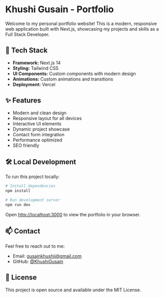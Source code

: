 # Khushi Gusain - Portfolio

Welcome to my personal portfolio website! This is a modern, responsive web application built with Next.js, showcasing my projects and skills as a Full Stack Developer.

## 🚀 Tech Stack

- **Framework:** Next.js 14
- **Styling:** Tailwind CSS
- **UI Components:** Custom components with modern design
- **Animations:** Custom animations and transitions
- **Deployment:** Vercel

## ✨ Features

- Modern and clean design
- Responsive layout for all devices
- Interactive UI elements
- Dynamic project showcase
- Contact form integration
- Performance optimized
- SEO friendly

## 🛠️ Local Development

To run this project locally:

```bash
# Install dependencies
npm install

# Run development server
npm run dev
```

Open [http://localhost:3000](http://localhost:3000) to view the portfolio in your browser.

## 📫 Contact

Feel free to reach out to me:
- Email: gusainkhushii@gmail.com
- GitHub: [@KhushiGusain](https://github.com/KhushiGusain)

## 📝 License

This project is open source and available under the MIT License.
